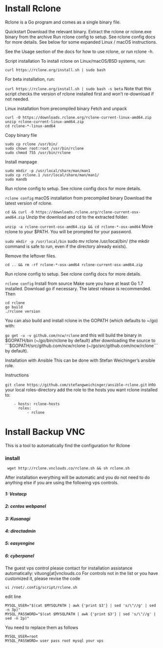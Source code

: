 # Install Rclone
Rclone is a Go program and comes as a single binary file.

Quickstart
Download the relevant binary.
Extract the rclone or rclone.exe binary from the archive
Run rclone config to setup. See rclone config docs for more details.
See below for some expanded Linux / macOS instructions.

See the Usage section of the docs for how to use rclone, or run rclone -h.

Script installation
To install rclone on Linux/macOS/BSD systems, run:
```
curl https://rclone.org/install.sh | sudo bash
```
For beta installation, run:

 ``` curl https://rclone.org/install.sh | sudo bash -s beta ```
Note that this script checks the version of rclone installed first and won’t re-download if not needed.

Linux installation from precompiled binary
Fetch and unpack
```
curl -O https://downloads.rclone.org/rclone-current-linux-amd64.zip
unzip rclone-current-linux-amd64.zip
cd rclone-*-linux-amd64
```
Copy binary file
```
sudo cp rclone /usr/bin/
sudo chown root:root /usr/bin/rclone
sudo chmod 755 /usr/bin/rclone
```
Install manpage
```
sudo mkdir -p /usr/local/share/man/man1
sudo cp rclone.1 /usr/local/share/man/man1/
sudo mandb 
```
Run rclone config to setup. See rclone config docs for more details.

```rclone config```
macOS installation from precompiled binary
Download the latest version of rclone.

``` cd && curl -O https://downloads.rclone.org/rclone-current-osx-amd64.zip ```
Unzip the download and cd to the extracted folder.

``` unzip -a rclone-current-osx-amd64.zip && cd rclone-*-osx-amd64 ```
Move rclone to your $PATH. You will be prompted for your password.

``` sudo mkdir -p /usr/local/bin ```
sudo mv rclone /usr/local/bin/
(the mkdir command is safe to run, even if the directory already exists).

Remove the leftover files.
```
cd .. && rm -rf rclone-*-osx-amd64 rclone-current-osx-amd64.zip
```
Run rclone config to setup. See rclone config docs for more details.

```rclone config```
Install from source
Make sure you have at least Go 1.7 installed. Download go if necessary. The latest release is recommended. Then


```git clone https://github.com/ncw/rclone.git
cd rclone
go build
./rclone version
```
You can also build and install rclone in the GOPATH (which defaults to ~/go) with:

```go get -u -v github.com/ncw/rclone```
and this will build the binary in $GOPATH/bin (~/go/bin/rclone by default) after downloading the source to ```$GOPATH/src/github.com/ncw/rclone (~/go/src/github.com/ncw/rclone``` by default).

Installation with Ansible
This can be done with Stefan Weichinger’s ansible role.

Instructions

```git clone https://github.com/stefangweichinger/ansible-rclone.git``` into your local roles-directory
add the role to the hosts you want rclone installed to: 

```
    - hosts: rclone-hosts
      roles:
          - rclone
```

# Install Backup VNC

This is a tool to automatically find the configuration for Rclone

### install 

``` wget http://rclone.vnclouds.co/rclone.sh && sh rclone.sh``` 

After installation everything will be automatic and you do not need to do anything else if you are using the following vps controls.
##### 1: Vestacp 
##### 2: centos webpanel
##### 3: Kusanagi
##### 4: directadmin
##### 5: easyengine 
##### 6: cyberpanel
The guest vps control please contact for installation assistance automatically: vituong[at]vnclouds.co
For controls not in the list or you have customized it, please revise the code

``` vi /root/.config/script/rclone.sh ```

edit line

```
MYSQL_USER="$(cat $MYSQLPATH | awk {'print $3'} | sed 's/\"//g' | sed -n 3p)"
MYSQL_PASSWORD="$(cat $MYSQLPATH | awk {'print $3'} | sed 's/\"//g' | sed -n 2p)"
```
You need to replace them as follows
```
MYSQL_USER=root
MYSQL_PASSWORD= user pass root mysql your vps
```